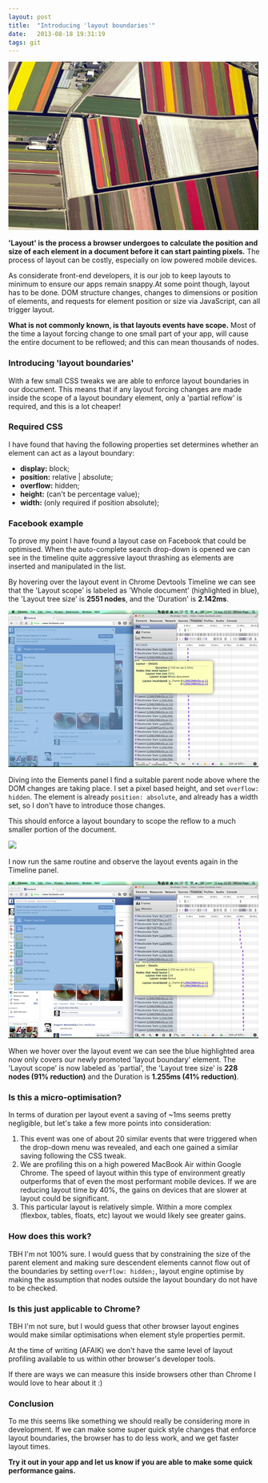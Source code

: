 ```yaml
---
layout: post
title:  "Introducing 'layout boundaries'"
date:   2013-08-18 19:31:19
tags: git
---
```

![](/lib/images/tumblr_inline_mrr2eg96tU1qz4rgp.jpg)

**'Layout' is the process a browser undergoes to calculate the position and size of each element in a document before it can start painting pixels.** The process of layout can be costly, especially on low powered mobile devices.

As considerate front-end developers, it is our job to keep layouts to minimum to ensure our apps remain snappy.At some point though, layout has to be done. DOM structure changes, changes to dimensions or position of elements, and requests for element position or size via JavaScript, can all trigger layout.

**What is not commonly known, is that layouts events have scope.** Most of the time a layout forcing change to one small part of your app, will cause the entire document to be reflowed; and this can mean thousands of nodes.

### Introducing 'layout boundaries'

With a few small CSS tweaks we are able to enforce layout boundaries in our document. This means that if any layout forcing changes are made inside the scope of a layout boundary element, only a 'partial reflow' is required, and this is a lot cheaper!

### Required CSS

I have found that having the following properties set determines whether an element can act as a layout boundary:

- **display:** block;
- **position:** relative | absolute;
- **overflow:** hidden;
- **height:** (can't be percentage value);
- **width:** (only required if position absolute);

### Facebook example

To prove my point I have found a layout case on Facebook that could be optimised. When the auto-complete search drop-down is opened we can see in the timeline quite aggressive layout thrashing as elements are inserted and manipulated in the list.

By hovering over the layout event in Chrome Devtools Timeline we can see that the 'Layout scope' is labeled as 'Whole document' (highlighted in blue), the 'Layout tree size' is <strong>2551 nodes</strong>, and the 'Duration' is <strong>2.142ms</strong>.

![](/lib/images/tumblr_inline_mrqznjskX21qz4rgp.png)

Diving into the Elements panel I find a suitable parent node above where the DOM changes are taking place. I set a pixel based height, and set `overflow: hidden`. The element is already `position: absolute`, and already has a width set, so I don't have to introduce those changes.

This should enforce a layout boundary to scope the reflow to a much smaller portion of the document.

![](http://media.tumblr.com/0528190a3695e5d19d8bd7461acb9002/tumblr_inline_mrqzqdvZFv1qz4rgp.png)

I now run the same routine and observe the layout events again in the Timeline panel.

![](/lib/images/tumblr_inline_mrqzqyIsDu1qz4rgp.png)

When we hover over the layout event we can see the blue highlighted area now only covers our newly promoted 'layout boundary' element. The 'Layout scope' is now labeled as 'partial', the 'Layout tree size' is **228 nodes (91% reduction)** and the Duration is **1.255ms (41% reduction)**.

### Is this a micro-optimisation?

In terms of duration per layout event a saving of ~1ms seems pretty negligible, but let's take a few more points into consideration:

1. This event was one of about 20 similar events that were triggered when the drop-down menu was revealed, and each one gained a similar saving following the CSS tweak.
2. We are profiling this on a high powered MacBook Air within Google Chrome. The speed of layout within this type of environment greatly outperforms that of even the most performant mobile devices. If we are reducing layout time by 40%, the gains on devices that are slower at layout could be significant.
3. This particular layout is relatively simple. Within a more complex (flexbox, tables, floats, etc) layout we would likely see greater gains.

### How does this work?

TBH I'm not 100% sure. I would guess that by constraining the size of the parent element and making sure descendent elements cannot flow out of the boundaries by setting `overflow: hidden;`, layout engine optimise by making the assumption that nodes outside the layout boundary do not have to be checked.

### Is this just applicable to Chrome?

TBH I'm not sure, but I would guess that other browser layout engines would make similar optimisations when element style properties permit.

At the time of writing (AFAIK) we don't have the same level of layout profiling available to us within other browser's developer tools.

If there are ways we can measure this inside browsers other than Chrome I would love to hear about it :)

### Conclusion

To me this seems like something we should really be considering more in development. If we can make some super quick style changes that enforce layout boundaries, the browser has to do less work, and we get faster layout times.

**Try it out in your app and let us know if you are able to make some quick performance gains.**